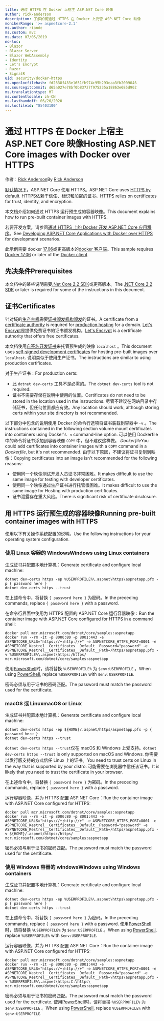 ```yaml
---
title: 通过 HTTPS 在 Docker 上宿主 ASP.NET Core 映像
author: rick-anderson
description: 了解如何通过 HTTPS 在 Docker 上托管 ASP.NET Core 映像
monikerRange: '>= aspnetcore-2.1'
ms.author: riande
ms.custom: mvc
ms.date: 07/05/2019
no-loc:
- Blazor
- Blazor Server
- Blazor WebAssembly
- Identity
- Let's Encrypt
- Razor
- SignalR
uid: security/docker-https
ms.openlocfilehash: fd2338f433e1651fb974c95b293eaa3fb2009046
ms.sourcegitcommit: d65a027e78bf0b83727f975235a18863e685d902
ms.translationtype: MT
ms.contentlocale: zh-CN
ms.lasthandoff: 06/26/2020
ms.locfileid: "85403100"
---
```

# <a name="hosting-aspnet-core-images-with-docker-over-https"></a><span data-ttu-id="635d1-103">通过 HTTPS 在 Docker 上宿主 ASP.NET Core 映像</span><span class="sxs-lookup"><span data-stu-id="635d1-103">Hosting ASP.NET Core images with Docker over HTTPS</span></span>

<span data-ttu-id="635d1-104">作者：[Rick Anderson](https://twitter.com/RickAndMSFT)</span><span class="sxs-lookup"><span data-stu-id="635d1-104">By [Rick Anderson](https://twitter.com/RickAndMSFT)</span></span>

<span data-ttu-id="635d1-105">[默认情况下](/aspnet/core/security/enforcing-ssl)，ASP.NET Core 使用 HTTPS。</span><span class="sxs-lookup"><span data-stu-id="635d1-105">ASP.NET Core uses [HTTPS by default](/aspnet/core/security/enforcing-ssl).</span></span> <span data-ttu-id="635d1-106">[HTTPS](https://en.wikipedia.org/wiki/HTTPS)依赖于信任、标识和加密的[证书](https://en.wikipedia.org/wiki/Public_key_certificate)。</span><span class="sxs-lookup"><span data-stu-id="635d1-106">[HTTPS](https://en.wikipedia.org/wiki/HTTPS) relies on [certificates](https://en.wikipedia.org/wiki/Public_key_certificate) for trust, identity, and encryption.</span></span>

<span data-ttu-id="635d1-107">本文档介绍如何通过 HTTPS 运行预生成的容器映像。</span><span class="sxs-lookup"><span data-stu-id="635d1-107">This document explains how to run pre-built container images with HTTPS.</span></span>

<span data-ttu-id="635d1-108">若要开发方案，请参阅[通过 HTTPS 上的 Docker 开发 ASP.NET Core 应用程序](https://github.com/dotnet/dotnet-docker/blob/master/samples/run-aspnetcore-https-development.md)。</span><span class="sxs-lookup"><span data-stu-id="635d1-108">See [Developing ASP.NET Core Applications with Docker over HTTPS](https://github.com/dotnet/dotnet-docker/blob/master/samples/run-aspnetcore-https-development.md) for development scenarios.</span></span>

<span data-ttu-id="635d1-109">此示例需要 docker [17.06](https://docs.docker.com/release-notes/docker-ce)或更高版本的[docker 客户端](https://www.docker.com/products/docker)。</span><span class="sxs-lookup"><span data-stu-id="635d1-109">This sample requires [Docker 17.06](https://docs.docker.com/release-notes/docker-ce) or later of the [Docker client](https://www.docker.com/products/docker).</span></span>

## <a name="prerequisites"></a><span data-ttu-id="635d1-110">先决条件</span><span class="sxs-lookup"><span data-stu-id="635d1-110">Prerequisites</span></span>

<span data-ttu-id="635d1-111">本文档中的某些说明需要[.Net Core 2.2 SDK](https://dotnet.microsoft.com/download)或更高版本。</span><span class="sxs-lookup"><span data-stu-id="635d1-111">The [.NET Core 2.2 SDK](https://dotnet.microsoft.com/download) or later is required for some of the instructions in this document.</span></span>

## <a name="certificates"></a><span data-ttu-id="635d1-112">证书</span><span class="sxs-lookup"><span data-stu-id="635d1-112">Certificates</span></span>

<span data-ttu-id="635d1-113">针对域的[生产主机](https://blogs.msdn.microsoft.com/webdev/2017/11/29/configuring-https-in-asp-net-core-across-different-platforms/)需要[证书颁发机构颁发](https://wikipedia.org/wiki/Certificate_authority)的证书。</span><span class="sxs-lookup"><span data-stu-id="635d1-113">A certificate from a [certificate authority](https://wikipedia.org/wiki/Certificate_authority) is required for [production hosting](https://blogs.msdn.microsoft.com/webdev/2017/11/29/configuring-https-in-asp-net-core-across-different-platforms/) for a domain.</span></span> <span data-ttu-id="635d1-114">[Let's Encrypt](https://letsencrypt.org/)是提供免费证书的证书颁发机构。</span><span class="sxs-lookup"><span data-stu-id="635d1-114">[Let's Encrypt](https://letsencrypt.org/) is a certificate authority that offers free certificates.</span></span>

<span data-ttu-id="635d1-115">本文档使用[自签名开发证书](https://en.wikipedia.org/wiki/Self-signed_certificate)来托管预生成的映像 `localhost` 。</span><span class="sxs-lookup"><span data-stu-id="635d1-115">This document uses [self-signed development certificates](https://en.wikipedia.org/wiki/Self-signed_certificate) for hosting pre-built images over `localhost`.</span></span> <span data-ttu-id="635d1-116">说明类似于使用生产证书。</span><span class="sxs-lookup"><span data-stu-id="635d1-116">The instructions are similar to using production certificates.</span></span>

<span data-ttu-id="635d1-117">对于生产证书：</span><span class="sxs-lookup"><span data-stu-id="635d1-117">For production certs:</span></span>

* <span data-ttu-id="635d1-118">此 `dotnet dev-certs` 工具不是必需的。</span><span class="sxs-lookup"><span data-stu-id="635d1-118">The `dotnet dev-certs` tool is not required.</span></span>
* <span data-ttu-id="635d1-119">证书不需要存储在说明中使用的位置。</span><span class="sxs-lookup"><span data-stu-id="635d1-119">Certificates do not need to be stored in the location used in the instructions.</span></span> <span data-ttu-id="635d1-120">尽管不建议在网站目录中存储证书，但任何位置都应有效。</span><span class="sxs-lookup"><span data-stu-id="635d1-120">Any location should work, although storing certs within your site directory is not recommended.</span></span>

<span data-ttu-id="635d1-121">以下部分中包含的说明使用 Docker 的命令行选项将证书装载到容器中 `-v` 。</span><span class="sxs-lookup"><span data-stu-id="635d1-121">The instructions contained in the following section volume mount certificates into containers using Docker's `-v` command-line option.</span></span> <span data-ttu-id="635d1-122">可以使用 Dockerfile 中的命令将证书添加到容器映像 `COPY` 中，但不建议这样做。 *Dockerfile*</span><span class="sxs-lookup"><span data-stu-id="635d1-122">You could add certificates into container images with a `COPY` command in a *Dockerfile*, but it's not recommended.</span></span> <span data-ttu-id="635d1-123">由于以下原因，不建议将证书复制到映像：</span><span class="sxs-lookup"><span data-stu-id="635d1-123">Copying certificates into an image isn't recommended for the following reasons:</span></span>

* <span data-ttu-id="635d1-124">使用同一个映像测试开发人员证书非常困难。</span><span class="sxs-lookup"><span data-stu-id="635d1-124">It makes difficult to use the same image for testing with developer certificates.</span></span>
* <span data-ttu-id="635d1-125">使用同一个映像通过生产证书进行托管很困难。</span><span class="sxs-lookup"><span data-stu-id="635d1-125">It makes difficult to use the same image for Hosting with production certificates.</span></span>
* <span data-ttu-id="635d1-126">证书泄露存在重大风险。</span><span class="sxs-lookup"><span data-stu-id="635d1-126">There is significant risk of certificate disclosure.</span></span>

## <a name="running-pre-built-container-images-with-https"></a><span data-ttu-id="635d1-127">用 HTTPS 运行预生成的容器映像</span><span class="sxs-lookup"><span data-stu-id="635d1-127">Running pre-built container images with HTTPS</span></span>

<span data-ttu-id="635d1-128">使用以下有关操作系统配置的说明。</span><span class="sxs-lookup"><span data-stu-id="635d1-128">Use the following instructions for your operating system configuration.</span></span>

### <a name="windows-using-linux-containers"></a><span data-ttu-id="635d1-129">使用 Linux 容器的 Windows</span><span class="sxs-lookup"><span data-stu-id="635d1-129">Windows using Linux containers</span></span>

<span data-ttu-id="635d1-130">生成证书并配置本地计算机：</span><span class="sxs-lookup"><span data-stu-id="635d1-130">Generate certificate and configure local machine:</span></span>

```dotnetcli
dotnet dev-certs https -ep %USERPROFILE%\.aspnet\https\aspnetapp.pfx -p { password here }
dotnet dev-certs https --trust
```

<span data-ttu-id="635d1-131">在上述命令中，将替换 `{ password here }` 为密码。</span><span class="sxs-lookup"><span data-stu-id="635d1-131">In the preceding commands, replace `{ password here }` with a password.</span></span>

<span data-ttu-id="635d1-132">在命令行界面中使用为 HTTPS 配置的 ASP.NET Core 运行容器映像：</span><span class="sxs-lookup"><span data-stu-id="635d1-132">Run the container image with ASP.NET Core configured for HTTPS in a command shell:</span></span>

```console
docker pull mcr.microsoft.com/dotnet/core/samples:aspnetapp
docker run --rm -it -p 8000:80 -p 8001:443 -e ASPNETCORE_URLS="https://+;http://+" -e ASPNETCORE_HTTPS_PORT=8001 -e ASPNETCORE_Kestrel__Certificates__Default__Password="password" -e ASPNETCORE_Kestrel__Certificates__Default__Path=/https/aspnetapp.pfx -v %USERPROFILE%\.aspnet\https:/https/ mcr.microsoft.com/dotnet/core/samples:aspnetapp
```

<span data-ttu-id="635d1-133">使用[PowerShell](/powershell/scripting/overview)时，请将替换 `%USERPROFILE%` 为 `$env:USERPROFILE` 。</span><span class="sxs-lookup"><span data-stu-id="635d1-133">When using [PowerShell](/powershell/scripting/overview), replace `%USERPROFILE%` with `$env:USERPROFILE`.</span></span>

<span data-ttu-id="635d1-134">密码必须与用于证书的密码匹配。</span><span class="sxs-lookup"><span data-stu-id="635d1-134">The password must match the password used for the certificate.</span></span>

### <a name="macos-or-linux"></a><span data-ttu-id="635d1-135">macOS 或 Linux</span><span class="sxs-lookup"><span data-stu-id="635d1-135">macOS or Linux</span></span>

<span data-ttu-id="635d1-136">生成证书并配置本地计算机：</span><span class="sxs-lookup"><span data-stu-id="635d1-136">Generate certificate and configure local machine:</span></span>

```dotnetcli
dotnet dev-certs https -ep ${HOME}/.aspnet/https/aspnetapp.pfx -p { password here }
dotnet dev-certs https --trust
```

<span data-ttu-id="635d1-137">`dotnet dev-certs https --trust`仅在 macOS 和 Windows 上受支持。</span><span class="sxs-lookup"><span data-stu-id="635d1-137">`dotnet dev-certs https --trust` is only supported on macOS and Windows.</span></span> <span data-ttu-id="635d1-138">你需要以发行版支持的方式信任 Linux 上的证书。</span><span class="sxs-lookup"><span data-stu-id="635d1-138">You need to trust certs on Linux in the way that is supported by your distro.</span></span> <span data-ttu-id="635d1-139">可能需要在浏览器中信任该证书。</span><span class="sxs-lookup"><span data-stu-id="635d1-139">It is likely that you need to trust the certificate in your browser.</span></span>

<span data-ttu-id="635d1-140">在上述命令中，将替换 `{ password here }` 为密码。</span><span class="sxs-lookup"><span data-stu-id="635d1-140">In the preceding commands, replace `{ password here }` with a password.</span></span>

<span data-ttu-id="635d1-141">运行容器映像，并为 HTTPS 配置 ASP.NET Core：</span><span class="sxs-lookup"><span data-stu-id="635d1-141">Run the container image with ASP.NET Core configured for HTTPS:</span></span>

```console
docker pull mcr.microsoft.com/dotnet/core/samples:aspnetapp
docker run --rm -it -p 8000:80 -p 8001:443 -e ASPNETCORE_URLS="https://+;http://+" -e ASPNETCORE_HTTPS_PORT=8001 -e ASPNETCORE_Kestrel__Certificates__Default__Password="password" -e ASPNETCORE_Kestrel__Certificates__Default__Path=/https/aspnetapp.pfx -v ${HOME}/.aspnet/https:/https/ mcr.microsoft.com/dotnet/core/samples:aspnetapp
```

<span data-ttu-id="635d1-142">密码必须与用于证书的密码匹配。</span><span class="sxs-lookup"><span data-stu-id="635d1-142">The password must match the password used for the certificate.</span></span>

### <a name="windows-using-windows-containers"></a><span data-ttu-id="635d1-143">使用 Windows 容器的 windows</span><span class="sxs-lookup"><span data-stu-id="635d1-143">Windows using Windows containers</span></span>

<span data-ttu-id="635d1-144">生成证书并配置本地计算机：</span><span class="sxs-lookup"><span data-stu-id="635d1-144">Generate certificate and configure local machine:</span></span>

```dotnetcli
dotnet dev-certs https -ep %USERPROFILE%\.aspnet\https\aspnetapp.pfx -p { password here }
dotnet dev-certs https --trust
```

<span data-ttu-id="635d1-145">在上述命令中，将替换 `{ password here }` 为密码。</span><span class="sxs-lookup"><span data-stu-id="635d1-145">In the preceding commands, replace `{ password here }` with a password.</span></span> <span data-ttu-id="635d1-146">使用[PowerShell](/powershell/scripting/overview)时，请将替换 `%USERPROFILE%` 为 `$env:USERPROFILE` 。</span><span class="sxs-lookup"><span data-stu-id="635d1-146">When using [PowerShell](/powershell/scripting/overview), replace `%USERPROFILE%` with `$env:USERPROFILE`.</span></span>

<span data-ttu-id="635d1-147">运行容器映像，并为 HTTPS 配置 ASP.NET Core：</span><span class="sxs-lookup"><span data-stu-id="635d1-147">Run the container image with ASP.NET Core configured for HTTPS:</span></span>

```console
docker pull mcr.microsoft.com/dotnet/core/samples:aspnetapp
docker run --rm -it -p 8000:80 -p 8001:443 -e ASPNETCORE_URLS="https://+;http://+" -e ASPNETCORE_HTTPS_PORT=8001 -e ASPNETCORE_Kestrel__Certificates__Default__Password="password" -e ASPNETCORE_Kestrel__Certificates__Default__Path=\https\aspnetapp.pfx -v %USERPROFILE%\.aspnet\https:C:\https\ mcr.microsoft.com/dotnet/core/samples:aspnetapp
```

<span data-ttu-id="635d1-148">密码必须与用于证书的密码匹配。</span><span class="sxs-lookup"><span data-stu-id="635d1-148">The password must match the password used for the certificate.</span></span> <span data-ttu-id="635d1-149">使用[PowerShell](/powershell/scripting/overview)时，请将替换 `%USERPROFILE%` 为 `$env:USERPROFILE` 。</span><span class="sxs-lookup"><span data-stu-id="635d1-149">When using [PowerShell](/powershell/scripting/overview), replace `%USERPROFILE%` with `$env:USERPROFILE`.</span></span>
